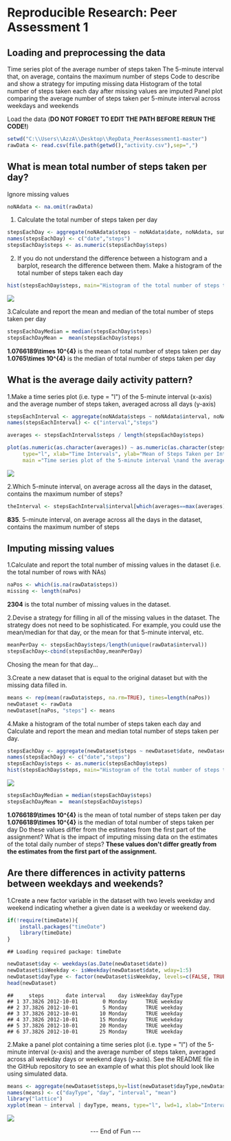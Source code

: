 # Reproducible Research: Peer Assessment 1

## Loading and preprocessing the data

Time series plot of the average number of steps taken
The 5-minute interval that, on average, contains the maximum number of steps
Code to describe and show a strategy for imputing missing data
Histogram of the total number of steps taken each day after missing values are imputed
Panel plot comparing the average number of steps taken per 5-minute interval across weekdays and weekends

Load the data (<b>DO NOT FORGET TO EDIT THE PATH BEFORE RERUN THE CODE!</b>)

```r
setwd("C:\\Users\\AzzA\\Desktop\\RepData_PeerAssessment1-master")
rawData <- read.csv(file.path(getwd(),"activity.csv"),sep=",")
```
## What is mean total number of steps taken per day?

Ignore missing values

```r
noNAdata <- na.omit(rawData)
```

1. Calculate the total number of steps taken per day

```r
stepsEachDay <- aggregate(noNAdata$steps ~ noNAdata$date, noNAdata, sum)
names(stepsEachDay) <- c("date","steps")
stepsEachDay$steps <- as.numeric(stepsEachDay$steps)
```

2. If you do not understand the difference between a histogram and a barplot, research the difference between them. Make a histogram of the total number of steps taken each day

```r
hist(stepsEachDay$steps, main="Histogram of the total number of steps taken each day", xlab="Number of Steps", col="red")
```

![](PA1_template_files/figure-html/unnamed-chunk-4-1.png)

3.Calculate and report the mean and median of the total number of steps taken per day

```r
stepsEachDayMedian = median(stepsEachDay$steps)
stepsEachDayMean =  mean(stepsEachDay$steps)
```
<b>1.0766189\times 10^{4}</b> is the mean of total number of steps taken per day 
<b>1.0765\times 10^{4}</b> is the median of total number of steps taken per day

## What is the average daily activity pattern?

1.Make a time series plot (i.e. type = "l") of the 5-minute interval (x-axis) and the average number of steps taken, averaged across all days (y-axis)

```r
stepsEachInterval <- aggregate(noNAdata$steps ~ noNAdata$interval, noNAdata, sum)
names(stepsEachInterval) <- c("interval","steps")

averages <- stepsEachInterval$steps / length(stepsEachDay$steps)

plot(as.numeric(as.character(averages)) ~ as.numeric(as.character(stepsEachInterval$interval)) , 
     type="l", xlab="Time Intervals", ylab="Mean of Steps Taken per Interval",
     main ="Time series plot of the 5-minute interval \nand the average number of steps taken, averaged across all days")
```

![](PA1_template_files/figure-html/unnamed-chunk-6-1.png)

2.Which 5-minute interval, on average across all the days in the dataset, contains the maximum number of steps?

```r
theInterval <- stepsEachInterval$interval[which(averages==max(averages))]
```
<b>835</b>. 5-minute interval, on average across all the days in the dataset, contains the maximum number of steps
## Imputing missing values
1.Calculate and report the total number of missing values in the dataset (i.e. the total number of rows with NAs)

```r
naPos <- which(is.na(rawData$steps))
missing <- length(naPos)
```
<b>2304</b> is the total number of missing values in the dataset.

2.Devise a strategy for filling in all of the missing values in the dataset. The strategy does not need to be sophisticated. For example, you could use the mean/median for that day, or the mean for that 5-minute interval, etc.

```r
meanPerDay <- stepsEachDay$steps/length(unique(rawData$interval))
stepsEachDay<-cbind(stepsEachDay,meanPerDay)
```
Chosing the mean for that day...

3.Create a new dataset that is equal to the original dataset but with the missing data filled in.

```r
means <- rep(mean(rawData$steps, na.rm=TRUE), times=length(naPos))
newDataset <- rawData
newDataset[naPos, "steps"] <- means
```

4.Make a histogram of the total number of steps taken each day and Calculate and report the mean and median total number of steps taken per day.

```r
stepsEachDay <- aggregate(newDataset$steps ~ newDataset$date, newDataset, sum)
names(stepsEachDay) <- c("date","steps")
stepsEachDay$steps <- as.numeric(stepsEachDay$steps)
hist(stepsEachDay$steps, main="Histogram of the total number of steps taken each day", xlab="Number of Steps", col="red")
```

![](PA1_template_files/figure-html/unnamed-chunk-11-1.png)

```r
stepsEachDayMedian = median(stepsEachDay$steps)
stepsEachDayMean =  mean(stepsEachDay$steps)
```
<b>1.0766189\times 10^{4}</b> is the mean of total number of steps taken per day 
<b>1.0766189\times 10^{4}</b> is the median of total number of steps taken per day
 Do these values differ from the estimates from the first part of the assignment? What is the impact of imputing missing data on the estimates of the total daily number of steps?
<b>These values don't differ greatly from the estimates from the first part of the assignment.</b> 

## Are there differences in activity patterns between weekdays and weekends?

1.Create a new factor variable in the dataset with two levels weekday and weekend indicating whether a given date is a weekday or weekend day.

```r
if(!require(timeDate)){
    install.packages("timeDate")
    library(timeDate)
}
```

```
## Loading required package: timeDate
```

```r
newDataset$day <- weekdays(as.Date(newDataset$date))
newDataset$isWeekday <- isWeekday(newDataset$date, wday=1:5)
newDataset$dayType <- factor(newDataset$isWeekday, levels=c(FALSE, TRUE), labels=c('weekend', 'weekday'))
head(newDataset)
```

```
##     steps       date interval    day isWeekday dayType
## 1 37.3826 2012-10-01        0 Monday      TRUE weekday
## 2 37.3826 2012-10-01        5 Monday      TRUE weekday
## 3 37.3826 2012-10-01       10 Monday      TRUE weekday
## 4 37.3826 2012-10-01       15 Monday      TRUE weekday
## 5 37.3826 2012-10-01       20 Monday      TRUE weekday
## 6 37.3826 2012-10-01       25 Monday      TRUE weekday
```

2.Make a panel plot containing a time series plot (i.e. type = "l") of the 5-minute interval (x-axis) and the average number of steps taken, averaged across all weekday days or weekend days (y-axis). See the README file in the GitHub repository to see an example of what this plot should look like using simulated data.

```r
means <- aggregate(newDataset$steps,by=list(newDataset$dayType,newDataset$day, newDataset$interval), mean)
names(means) <- c("dayType", "day", "interval", "mean")
library("lattice")
xyplot(mean ~ interval | dayType, means, type="l", lwd=1, xlab="Interval", ylab="Number of Steps", layout=c(1,2))
```

![](PA1_template_files/figure-html/unnamed-chunk-13-1.png)

<center>--- End of Fun ---</center>
